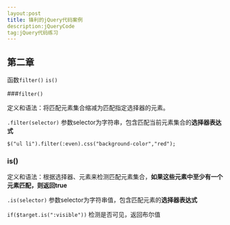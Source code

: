 ```yaml
---
layout:post
title: 锋利的jQuery代码案例
description:jQueryCode
tag:jQuery代码练习
---
```


## 第二章

函数`filter()` `is()`

###`filter()`

定义和语法：将匹配元素集合缩减为匹配指定选择器的元素。

`.filter(selector)` 参数selector为字符串，包含匹配当前元素集合的**选择器表达式**

`$("ul li").filter(:even).css("background-color","red");`

### is()

定义和语法：根据选择器、元素来检测匹配元素集合，**如果这些元素中至少有一个元素匹配，则返回true**

`.is(selector)` 参数selector为字符串值，包含匹配元素的**选择器表达式**

`if($target.is(":visible"))` 检测是否可见，返回布尔值 